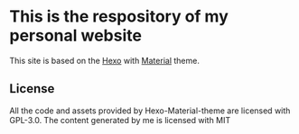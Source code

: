 # This is the respository of my personal website

This site is based on the [Hexo](https://hexo.io/) with [Material](https://github.com/viosey/hexo-theme-material) theme.


## License

All the code and assets provided by Hexo-Material-theme are licensed with GPL-3.0.
The content generated by me is licensed with MIT